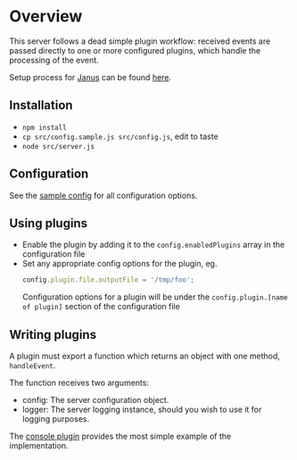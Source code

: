 # Overview

This server follows a dead simple plugin workflow: received events are passed
directly to one or more configured plugins, which handle the processing of the
event.

Setup process for [Janus](https://github.com/meetecho/janus-gateway) can be
found [here](http://www.meetecho.com/blog/event-handlers-a-practical-example).

## Installation
 - ```npm install```
 - ```cp src/config.sample.js src/config.js```, edit to taste
 - ```node src/server.js```

## Configuration

See the [sample config](src/config.sample.js) for all configuration options.

## Using plugins

 - Enable the plugin by adding it to the ```config.enabledPlugins``` array in
   the configuration file
 - Set any appropriate config options for the plugin, eg.
   ```javascript
   config.plugin.file.outputFile = '/tmp/foo';
   ```
   Configuration options for a plugin will be under the
   ```config.plugin.[name of plugin]``` section of the configuration file

## Writing plugins

A plugin must export a function which returns an object with one method,
```handleEvent```.

The function receives two arguments:

 - config: The server configuration object.
 - logger: The server logging instance, should you wish to use it for logging
           purposes.

The [console plugin](src/plugin/console.js) provides the most simple example
of the implementation.
